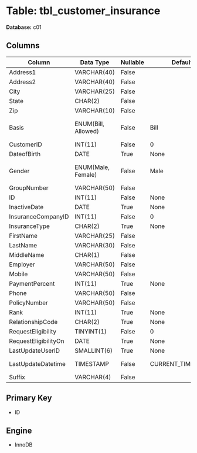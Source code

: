 # Table: tbl_customer_insurance

**Database:** c01

## Columns

| Column | Data Type | Nullable | Default | Extra |
|--------|-----------|----------|---------|-------|
| Address1 | VARCHAR(40) | False |  | None |
| Address2 | VARCHAR(40) | False |  | None |
| City | VARCHAR(25) | False |  | None |
| State | CHAR(2) | False |  | None |
| Zip | VARCHAR(10) | False |  | None |
| Basis | ENUM(Bill, Allowed) | False | Bill | `Basis` ENUM('Bill', 'Allowed') NOT NULL DEFAULT 'Bill' |
| CustomerID | INT(11) | False | 0 | None |
| DateofBirth | DATE | True | None | None |
| Gender | ENUM(Male, Female) | False | Male | `Gender` ENUM('Male', 'Female') NOT NULL DEFAULT 'Male' |
| GroupNumber | VARCHAR(50) | False |  | None |
| ID | INT(11) | False | None | AUTO_INCREMENT |
| InactiveDate | DATE | True | None | None |
| InsuranceCompanyID | INT(11) | False | 0 | None |
| InsuranceType | CHAR(2) | True | None | None |
| FirstName | VARCHAR(25) | False |  | None |
| LastName | VARCHAR(30) | False |  | None |
| MiddleName | CHAR(1) | False |  | None |
| Employer | VARCHAR(50) | False |  | None |
| Mobile | VARCHAR(50) | False |  | None |
| PaymentPercent | INT(11) | True | None | None |
| Phone | VARCHAR(50) | False |  | None |
| PolicyNumber | VARCHAR(50) | False |  | None |
| Rank | INT(11) | True | None | None |
| RelationshipCode | CHAR(2) | True | None | None |
| RequestEligibility | TINYINT(1) | False | 0 | None |
| RequestEligibilityOn | DATE | True | None | None |
| LastUpdateUserID | SMALLINT(6) | True | None | None |
| LastUpdateDatetime | TIMESTAMP | False | CURRENT_TIMESTAMP | ON UPDATE CURRENT_TIMESTAMP |
| Suffix | VARCHAR(4) | False |  | None |

## Primary Key
- ID

## Engine
- InnoDB
